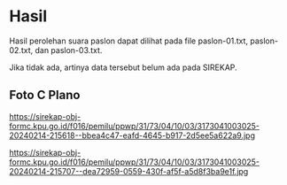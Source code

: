 # Hasil

Hasil perolehan suara paslon dapat dilihat pada file paslon-01.txt, paslon-02.txt, dan paslon-03.txt.

Jika tidak ada, artinya data tersebut belum ada pada SIREKAP.

## Foto C Plano

https://sirekap-obj-formc.kpu.go.id/f016/pemilu/ppwp/31/73/04/10/03/3173041003025-20240214-215618--bbea4c47-eafd-4645-b917-2d5ee5a622a9.jpg

https://sirekap-obj-formc.kpu.go.id/f016/pemilu/ppwp/31/73/04/10/03/3173041003025-20240214-215707--dea72959-0559-430f-af5f-a5d8f3ba9e1f.jpg
